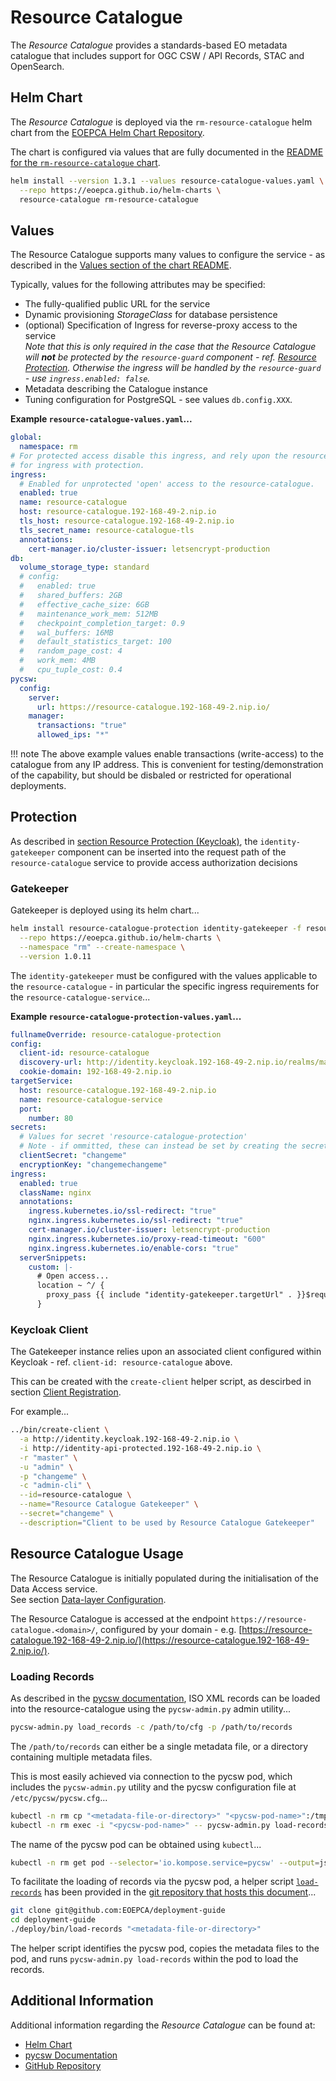 # Resource Catalogue

The _Resource Catalogue_ provides a standards-based EO metadata catalogue that includes support for OGC CSW / API Records, STAC and OpenSearch.

## Helm Chart

The _Resource Catalogue_ is deployed via the `rm-resource-catalogue` helm chart from the [EOEPCA Helm Chart Repository](https://eoepca.github.io/helm-charts).

The chart is configured via values that are fully documented in the [README for the `rm-resource-catalogue` chart](https://github.com/EOEPCA/helm-charts/tree/main/charts/rm-resource-catalogue#readme).

```bash
helm install --version 1.3.1 --values resource-catalogue-values.yaml \
  --repo https://eoepca.github.io/helm-charts \
  resource-catalogue rm-resource-catalogue
```

## Values

The Resource Catalogue supports many values to configure the service - as described in the [Values section of the chart README](https://github.com/EOEPCA/helm-charts/tree/main/charts/rm-resource-catalogue#values).

Typically, values for the following attributes may be specified:

* The fully-qualified public URL for the service
* Dynamic provisioning _StorageClass_ for database persistence
* (optional) Specification of Ingress for reverse-proxy access to the service<br>
  _Note that this is only required in the case that the Resource Catalogue will **not** be protected by the `resource-guard` component - ref. [Resource Protection](resource-protection-gluu.md). Otherwise the ingress will be handled by the `resource-guard` - use `ingress.enabled: false`._
* Metadata describing the Catalogue instance
* Tuning configuration for PostgreSQL - see values `db.config.XXX`.

**Example `resource-catalogue-values.yaml`...**

```yaml
global:
  namespace: rm
# For protected access disable this ingress, and rely upon the resource-guard
# for ingress with protection.
ingress:
  # Enabled for unprotected 'open' access to the resource-catalogue.
  enabled: true
  name: resource-catalogue
  host: resource-catalogue.192-168-49-2.nip.io
  tls_host: resource-catalogue.192-168-49-2.nip.io
  tls_secret_name: resource-catalogue-tls
  annotations:
    cert-manager.io/cluster-issuer: letsencrypt-production
db:
  volume_storage_type: standard
  # config:
  #   enabled: true
  #   shared_buffers: 2GB
  #   effective_cache_size: 6GB
  #   maintenance_work_mem: 512MB
  #   checkpoint_completion_target: 0.9
  #   wal_buffers: 16MB
  #   default_statistics_target: 100
  #   random_page_cost: 4
  #   work_mem: 4MB
  #   cpu_tuple_cost: 0.4
pycsw:
  config:
    server:
      url: https://resource-catalogue.192-168-49-2.nip.io/
    manager:
      transactions: "true"
      allowed_ips: "*"
```

!!! note
    The above example values enable transactions (write-access) to the catalogue from any IP address. This is convenient for testing/demonstration of the capability, but should be disbaled or restricted for operational deployments.

## Protection

As described in [section Resource Protection (Keycloak)](resource-protection-keycloak.md), the `identity-gatekeeper` component can be inserted into the request path of the `resource-catalogue` service to provide access authorization decisions

### Gatekeeper

Gatekeeper is deployed using its helm chart...

```bash
helm install resource-catalogue-protection identity-gatekeeper -f resource-catalogue-protection-values.yaml \
  --repo https://eoepca.github.io/helm-charts \
  --namespace "rm" --create-namespace \
  --version 1.0.11
```

The `identity-gatekeeper` must be configured with the values applicable to the `resource-catalogue` - in particular the specific ingress requirements for the `resource-catalogue-service`...

**Example `resource-catalogue-protection-values.yaml`...**

```yaml
fullnameOverride: resource-catalogue-protection
config:
  client-id: resource-catalogue
  discovery-url: http://identity.keycloak.192-168-49-2.nip.io/realms/master
  cookie-domain: 192-168-49-2.nip.io
targetService:
  host: resource-catalogue.192-168-49-2.nip.io
  name: resource-catalogue-service
  port:
    number: 80
secrets:
  # Values for secret 'resource-catalogue-protection'
  # Note - if ommitted, these can instead be set by creating the secret independently.
  clientSecret: "changeme"
  encryptionKey: "changemechangeme"
ingress:
  enabled: true
  className: nginx
  annotations:
    ingress.kubernetes.io/ssl-redirect: "true"
    nginx.ingress.kubernetes.io/ssl-redirect: "true"
    cert-manager.io/cluster-issuer: letsencrypt-production
    nginx.ingress.kubernetes.io/proxy-read-timeout: "600"
    nginx.ingress.kubernetes.io/enable-cors: "true"
  serverSnippets:
    custom: |-
      # Open access...
      location ~ ^/ {
        proxy_pass {{ include "identity-gatekeeper.targetUrl" . }}$request_uri;
      }
```

### Keycloak Client

The Gatekeeper instance relies upon an associated client configured within Keycloak - ref. `client-id: resource-catalogue` above.

This can be created with the `create-client` helper script, as descirbed in section [Client Registration](./resource-protection-keycloak.md#client-registration).

For example...

```bash
../bin/create-client \
  -a http://identity.keycloak.192-168-49-2.nip.io \
  -i http://identity-api-protected.192-168-49-2.nip.io \
  -r "master" \
  -u "admin" \
  -p "changeme" \
  -c "admin-cli" \
  --id=resource-catalogue \
  --name="Resource Catalogue Gatekeeper" \
  --secret="changeme" \
  --description="Client to be used by Resource Catalogue Gatekeeper"
```

## Resource Catalogue Usage

The Resource Catalogue is initially populated during the initialisation of the Data Access service.<br>
See section [Data-layer Configuration](data-access.md#data-layer-configuration).

The Resource Catalogue is accessed at the endpoint `https://resource-catalogue.<domain>/`, configured by your domain - e.g. [https://resource-catalogue.192-168-49-2.nip.io/](https://resource-catalogue.192-168-49-2.nip.io/).

### Loading Records

As described in the [pycsw documentation](https://docs.pycsw.org/en/2.6.1/administration.html#loading-records), ISO XML records can be loaded into the resource-catalogue using the `pycsw-admin.py` admin utility...

```bash
pycsw-admin.py load_records -c /path/to/cfg -p /path/to/records
```

The `/path/to/records` can either be a single metadata file, or a directory containing multiple metadata files.

This is most easily achieved via connection to the pycsw pod, which includes the `pycsw-admin.py` utility and the pycsw configuration file at `/etc/pycsw/pycsw.cfg`...

```bash
kubectl -n rm cp "<metadata-file-or-directory>" "<pycsw-pod-name>":/tmp/metadata
kubectl -n rm exec -i "<pycsw-pod-name>" -- pycsw-admin.py load-records -c /etc/pycsw/pycsw.cfg -p /tmp/metadata
```

The name of the pycsw pod can be obtained using `kubectl`...

```bash
kubectl -n rm get pod --selector='io.kompose.service=pycsw' --output=jsonpath={.items[0].metadata.name}
```

To facilitate the loading of records via the pycsw pod, a helper script [`load-records`](https://raw.githubusercontent.com/EOEPCA/deployment-guide/main/deploy/bin/load-records) has been provided in the [git repository that hosts this document](https://github.com/EOEPCA/deployment-guide)...

```bash
git clone git@github.com:EOEPCA/deployment-guide
cd deployment-guide
./deploy/bin/load-records "<metadata-file-or-directory>"
```

The helper script identifies the pycsw pod, copies the metadata files to the pod, and runs `pycsw-admin.py load-records` within the pod to load the records.

## Additional Information

Additional information regarding the _Resource Catalogue_ can be found at:

* [Helm Chart](https://github.com/EOEPCA/helm-charts/tree/main/charts/rm-resource-catalogue)
* [pycsw Documentation](https://docs.pycsw.org/en/latest/)
* [GitHub Repository](https://github.com/EOEPCA/rm-resource-catalogue)
